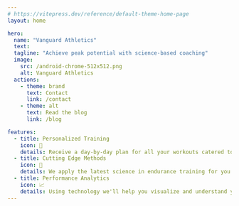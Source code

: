 ```yaml
---
# https://vitepress.dev/reference/default-theme-home-page
layout: home

hero:
  name: "Vanguard Athletics"
  text:
  tagline: "Achieve peak potential with science-based coaching"
  image:
    src: /android-chrome-512x512.png
    alt: Vanguard Athletics
  actions:
    - theme: brand
      text: Contact
      link: /contact
    - theme: alt
      text: Read the blog
      link: /blog

features:
  - title: Personalized Training
    icon: 🤝
    details: Receive a day-by-day plan for all your workouts catered to your background and performance level.
  - title: Cutting Edge Methods
    icon: 🧪
    details: We apply the latest science in endurance training for you reach your maximum potential.
  - title: Performance Analytics
    icon: 📈
    details: Using technology we'll help you visualize and understand your data to take you to new heights.
---
```



